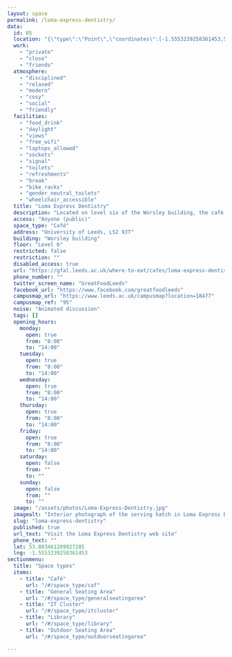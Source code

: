 ```yaml
---
layout: space
permalink: /loma-express-dentistry/
data:
  id: 85
  location: "{\"type\":\"Point\",\"coordinates\":[-1.5553239258361453,53.803461209927285]}"
  work:
    - "private"
    - "close"
    - "friends"
  atmosphere:
    - "disciplined"
    - "relaxed"
    - "modern"
    - "cosy"
    - "social"
    - "friendly"
  facilities:
    - "food_drink"
    - "daylight"
    - "views"
    - "free_wifi"
    - "laptops_allowed"
    - "sockets"
    - "signal"
    - "toilets"
    - "refreshments"
    - "break"
    - "bike_racks"
    - "gender_neutral_toilets"
    - "wheelchair_accessible"
  title: "Loma Express Dentistry"
  description: "Located on level six of the Worsley building, the café provides a range of grab and go food and drinks. With a focus on healthy, field-to-fork food options, LOMA Express stocks unique salad and sandwich combinations, and fresh herbal infusion teas and other delicious LOMA Express products made fresh each day."
  access: "Anyone (public)"
  space_type: "Café"
  address: "University of Leeds, LS2 9JT"
  building: "Worsley building"
  floor: "Level 6"
  restricted: false
  restriction: ""
  disabled_access: true
  url: "https://gfal.leeds.ac.uk/where-to-eat/cafes/loma-express-dentistry/"
  phone_number: ""
  twitter_screen_name: "GreatFoodLeeds"
  facebook_url: "https://www.facebook.com/greatfoodleeds"
  campusmap_url: "https://www.leeds.ac.uk/campusmap?location=18477"
  campusmap_ref: "95"
  noise: "Animated discussion"
  tags: []
  opening_hours:
    monday:
      open: true
      from: "8:00"
      to: "14:00"
    tuesday:
      open: true
      from: "8:00"
      to: "14:00"
    wednesday:
      open: true
      from: "8:00"
      to: "14:00"
    thursday:
      open: true
      from: "8:00"
      to: "14:00"
    friday:
      open: true
      from: "8:00"
      to: "14:00"
    saturday:
      open: false
      from: ""
      to: ""
    sunday:
      open: false
      from: ""
      to: ""
  image: "/assets/photos/Loma-Express-Dentistry.jpg"
  imagealt: "Interior photograph of the serving hatch in Loma Express Dentistry, with a customer weraing a headscarf being served by a member of staff, and two customers partially seen in the foreground"
  slug: "loma-express-dentistry"
  published: true
  url_text: "Visit the Loma Express Dentistry web site"
  phone_text: ""
  lat: 53.803461209927285
  lng: -1.5553239258361453
sectionmenu:
  title: "Space types"
  items:
    - title: "Café"
      url: "/#/space_type/caf"
    - title: "General Seating Area"
      url: "/#/space_type/generalseatingarea"
    - title: "IT Cluster"
      url: "/#/space_type/itcluster"
    - title: "Library"
      url: "/#/space_type/library"
    - title: "Outdoor Seating Area"
      url: "/#/space_type/outdoorseatingarea"

---
```


